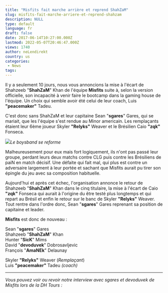 ```yaml
---
title: "Misfits fait marche arrière et reprend ShahZaM"
slug: misfits-fait-marche-arriere-et-reprend-shahzam
description: NULL
type: default
language: fr
draft: false
date: 2017-06-14T10:27:00.000Z
lastmod: 2022-05-07T20:46:47.000Z
views: 1740
author: neLendirekt
country: us
categories:
 - News
tags:
---
```

Il y a seulement 10 jours, nous vous annoncions la mise à l'écart de Shahzeeb "**ShahZaM**" Khan de l'équipe **Misfits** suite à, selon la version officielle, son incapacité à venir faire le bootcamp dans la gaming house de l'équipe. Un choix qui semble avoir été celui de leur coach, Luis **"peacemaker"** Tadeu.

C'est donc sans ShahZaM et leur capitaine Sean "**sgares**" Gares, qui se mariait, que les l'équipe s'est rendue au Minor americain. Les remplaçants étaient leur 6ème joueur Skyler **"Relyks"** Weaver et le Brésilien Caio **"zqk"** Fonseca.

![](/storage/images/5934599a6fb1c_misfits-at-dreamhack-tours-2017jpg.jpg)_Le boysband se reforme_

Malheureusement pour eux mais fort logiquement, ils n'ont pas passé leur groupe, perdant leurs deux matchs contre CLG puis contre les Brésiliens de paiN en match décisif. Une défaite qui fait mal, qui plus est contre un adversaire largement à leur portée et sachant que Misfits aurait pu tirer son épingle du jeu avec sa composition habituelle.

Aujourd'hui et après cet échec, l'organisation annonce le retour de Shahzeeb "**ShahZaM**" Khan dans le cinq titulaire, la mise à l'écart de Caio **"zqk"** Fonseca qui aurait à l'origine du être testé plus longtemps et qui repart au Brésil et enfin le retour sur le banc de Skyler **"Relyks"** Weaver. Tout rentre dans l'ordre donc, Sean "**sgares**" Gares reprenant sa position de capitaine et leader.

**Misfits** est donc de nouveau : 

Sean "**sgares**" Gares  
Shahzeeb "**ShahZaM**" Khan  
Hunter "**SicK**" Mims  
David "**devoduvek**" Dobrosavljevic  
François "**AmaNEk**" Delaunay  
  
Skyler **"Relyks"** Weaver (_Remplaçant_)  
Luis **"peacemaker"** Tadeu _(coach)_ 

---

_Vous pouvez voir ou revoir notre interview avec sgares et devoduvek de Misfits lors de la DH Tours :_
